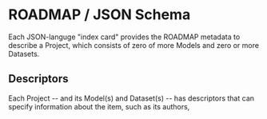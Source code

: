 # ROADMAP / JSON Schema

Each JSON-languge "index card" provides the ROADMAP metadata to describe a Project, which consists of zero of more Models and zero or more Datasets. 

## Descriptors

Each Project -- and its Model(s) and Dataset(s) -- has descriptors that can specify information about the item, such as its authors, 

